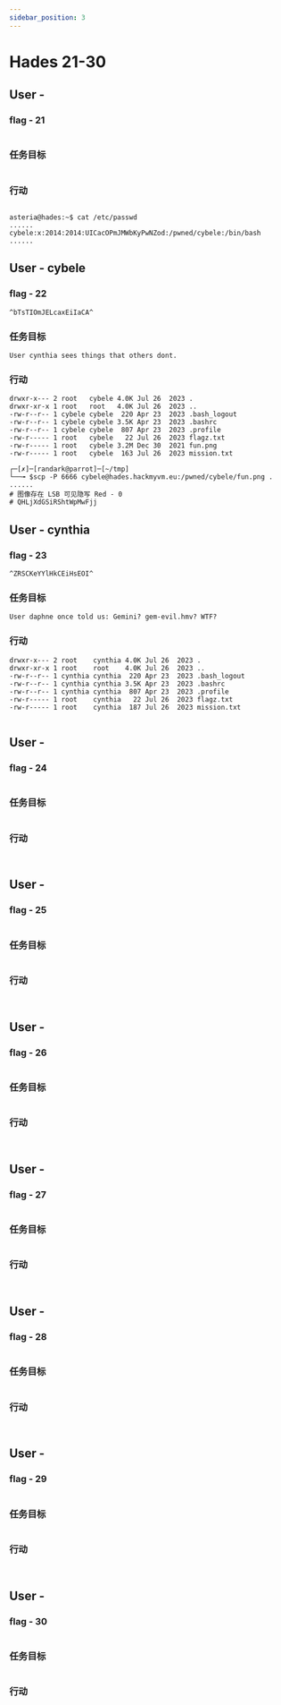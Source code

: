 ```yaml
---
sidebar_position: 3
---
```


# Hades 21-30

## User -

### flag - 21

```plaintext

```

### 任务目标

```plaintext title="mission.txt"

```

### 行动

```plaintext title="ls -lah"

```

```shell title="Exploit it"
asteria@hades:~$ cat /etc/passwd
......
cybele:x:2014:2014:UICacOPmJMWbKyPwNZod:/pwned/cybele:/bin/bash
......
```

## User - cybele

### flag - 22

```plaintext
^bTsTIOmJELcaxEiIaCA^
```

### 任务目标

```plaintext title="mission.txt"
User cynthia sees things that others dont.
```

### 行动

```plaintext title="ls -lah"
drwxr-x--- 2 root   cybele 4.0K Jul 26  2023 .
drwxr-xr-x 1 root   root   4.0K Jul 26  2023 ..
-rw-r--r-- 1 cybele cybele  220 Apr 23  2023 .bash_logout
-rw-r--r-- 1 cybele cybele 3.5K Apr 23  2023 .bashrc
-rw-r--r-- 1 cybele cybele  807 Apr 23  2023 .profile
-rw-r----- 1 root   cybele   22 Jul 26  2023 flagz.txt
-rw-r----- 1 root   cybele 3.2M Dec 30  2021 fun.png
-rw-r----- 1 root   cybele  163 Jul 26  2023 mission.txt
```

```shell title="Exploit it"
┌─[✗]─[randark@parrot]─[~/tmp]
└──╼ $scp -P 6666 cybele@hades.hackmyvm.eu:/pwned/cybele/fun.png .
......
# 图像存在 LSB 可见隐写 Red - 0
# QHLjXdGSiRShtWpMwFjj
```

## User - cynthia

### flag - 23

```plaintext
^ZRSCKeYYlHkCEiHsEOI^
```

### 任务目标

```plaintext title="mission.txt"
User daphne once told us: Gemini? gem-evil.hmv? WTF?
```

### 行动

```plaintext title="ls -lah"
drwxr-x--- 2 root    cynthia 4.0K Jul 26  2023 .
drwxr-xr-x 1 root    root    4.0K Jul 26  2023 ..
-rw-r--r-- 1 cynthia cynthia  220 Apr 23  2023 .bash_logout
-rw-r--r-- 1 cynthia cynthia 3.5K Apr 23  2023 .bashrc
-rw-r--r-- 1 cynthia cynthia  807 Apr 23  2023 .profile
-rw-r----- 1 root    cynthia   22 Jul 26  2023 flagz.txt
-rw-r----- 1 root    cynthia  187 Jul 26  2023 mission.txt
```

```shell title="Exploit it"

```

## User -

### flag - 24

```plaintext

```

### 任务目标

```plaintext title="mission.txt"

```

### 行动

```plaintext title="ls -lah"

```

```shell title="Exploit it"

```

## User -

### flag - 25

```plaintext

```

### 任务目标

```plaintext title="mission.txt"

```

### 行动

```plaintext title="ls -lah"

```

```shell title="Exploit it"

```

## User -

### flag - 26

```plaintext

```

### 任务目标

```plaintext title="mission.txt"

```

### 行动

```plaintext title="ls -lah"

```

```shell title="Exploit it"

```

## User -

### flag - 27

```plaintext

```

### 任务目标

```plaintext title="mission.txt"

```

### 行动

```plaintext title="ls -lah"

```

```shell title="Exploit it"

```

## User -

### flag - 28

```plaintext

```

### 任务目标

```plaintext title="mission.txt"

```

### 行动

```plaintext title="ls -lah"

```

```shell title="Exploit it"

```

## User -

### flag - 29

```plaintext

```

### 任务目标

```plaintext title="mission.txt"

```

### 行动

```plaintext title="ls -lah"

```

```shell title="Exploit it"

```

## User -

### flag - 30

```plaintext

```

### 任务目标

```plaintext title="mission.txt"

```

### 行动

```plaintext title="ls -lah"

```

```shell title="Exploit it"

```
